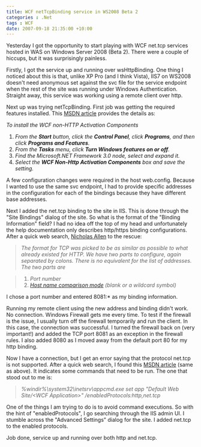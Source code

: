 ```yaml
---
title: WCF netTcpBinding service in WS2008 Beta 2
categories : .Net
tags : WCF
date: 2007-09-18 21:35:00 +10:00
---
```


Yesterday I got the opportunity to start playing with WCF net.tcp services hosted in WAS on Windows Server 2008 (Beta 2). There were a couple of hiccups, but it was surprisingly painless.

Firstly, I got the service up and running over wsHttpBinding. One thing I noticed about this is that, unlike XP Pro (and I think Vista), IIS7 on WS2008 doesn't need anonymous set against the svc file for the service endpoint when the rest of the site was running under Windows Authentication. Straight away, this service was working using a remote client over http.

Next up was trying netTcpBinding. First job was getting the required features installed. This [MSDN article][0] provides the details as:

<!--more-->

_To install the WCF non-HTTP Activation Components_

1. _From the **Start** button, click the **Control Panel**, click **Programs**, and then click **Programs and Features**._
1. _From the **Tasks** menu, click **Turn Windows features on or off**._
1. _Find the Microsoft.NET Framework 3.0 node, select and expand it._
1. _Select the **WCF Non-Http Activation Components** box and save the setting._

A few configuration changes were required in the host web.config. Because I wanted to use the same svc endpoint, I had to provide specific addresses in the configuration for each of the bindings because they have different base addresses.

Next I added the net.tcp binding to the site in IIS. This is done through the "Site Bindings" dialog of the site. So what is the format of the "Binding Information" field? I had no idea off the top of my head and unfortunately the help documentation only describes http/https binding configurations. After a quick web search, [Nicholas Allen][1] to the rescue:

> _The format for TCP was picked to be as similar as possible to what already existed for HTTP. We have two parts to configure, again separated by colons. There is no equivalent for the list of addresses. The two parts are_

> 1. _Port number_
> 1. _[Host name comparison mode][2] (blank or a wildcard symbol)_

I chose a port number and entered 8081:* as my binding information.

Running my remote client using the new address and binding didn't work. No connection. Windows Firewall gets me every time. To test if the firewall is the issue, I usually turn off the firewall temporarily and run the client. In this case, the connection was successful. I turned the firewall back on (very important!) and added the TCP port 8081 as an exception in the firewall rules. I also added 8080 as I moved away from the default port 80 for my http binding.

Now I have a connection, but I get an error saying that the protocol net.tcp is not supported. After a quick web search, I found this [MSDN article][3] (same as above). It indicates some commands that need to be run. The one that stood out to me is:

> _%windir%\system32\inetsrv\appcmd.exe set app "Default Web Site/&lt;WCF Application&gt;" /enabledProtocols:http,net.tcp_

One of the things I am trying to do is to avoid command executions. So with the hint of "enabledProtocols", I go searching through the IIS admin UI. I stumble across the "Advanced Settings" dialog for the site. I added net.tcp to the enabled protocols.

Job done, service up and running over both http and net.tcp.

[0]: http://msdn2.microsoft.com/en-us/library/ms731053.aspx
[1]: http://blogs.msdn.com/drnick/archive/2006/11/29/format-for-configuring-http-and-tcp-activation.aspx
[2]: http://blogs.msdn.com/drnick/archive/2006/10/19/how-hostnamecomparisonmode-works.aspx
[3]: http://msdn2.microsoft.com/en-us/library/ms731053.aspx